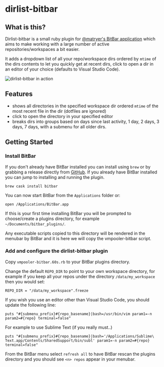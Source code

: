 # dirlist-bitbar

## What is this?

Dirlist-bitbar is a small ruby plugin for [@matryer's BitBar application](https://github.com/matryer/bitbar) which aims to make working with a large number of active repositories/workspaces a bit easier.

It adds a dropdown list of all your repo/workspace dirs ordered by `mtime` of the dirs contents to let you quickly get at recent dirs, click to open a dir in an editor of your choice (defaults to Visual Studio Code).

![dirlist-bitbar in action](https://raw.githubusercontent.com/johnmccabe/dirlist-bitbar/gh-pages/images/https://raw.githubusercontent.com/johnmccabe/dirlist-bitbar/gh-pages/images/dirlist_bitbar.png)

## Features

- shows all directories in the specified workspace dir ordered `mtime` of the most recent file in the dir (dotfiles are ignored)
- click to open the directory in your specified editor
- breaks dirs into groups based on days since last activity, 1 day, 2 days, 3 days, 7 days, with a submenu for all older dirs.

## Getting Started

### Install BitBar
If you don't already have BitBar installed you can install using `brew` or by grabbing a release directly from [GitHub](https://github.com/matryer/bitbar/releases/tag/v1.9.1). If you already have BitBar installed you can jump to installing and running the plugin.

    brew cask install bitbar

You can now start BitBar from the `Applications` folder or:

    open /Applications/BitBar.app

If this is your first time installing BitBar you will be prompted to choose/create a plugins directory, for example `~/Documents/bitbar_plugins/`.

Any executable scripts copied to this directory will be rendered in the menubar by BitBar and it is here we will copy the vmpooler-bitbar script.

### Add and configure the dirlist-bitbar plugin

Copy `vmpooler-bitbar.60s.rb` to your BitBar plugins directory.

Change the default `REPO_DIR` to point to your own workspace directory, for example if you keep all your repos under the directory `/data/my_workspace` then you would set:

    REPO_DIR = "/data/my_workspace".freeze

If you wish you use an editor other than Visual Studio Code, you should update the following line:

    puts "#{submenu_prefix}#{repo_basename}|bash=/usr/bin/vim param1=-n param2=#{repo} terminal=false"

For example to use Sublime Text (if you really must..)

    puts "#{submenu_prefix}#{repo_basename}|bash='/Applications/Sublime\ Text.app/Contents/SharedSupport/bin/subl' param1=-n param2=#{repo} terminal=false"

From the BitBar menu select `refresh all` to have BitBar rescan the plugins directory and you should see `<n> repos` appear in your menubar.
